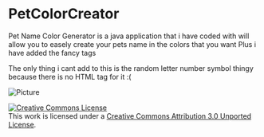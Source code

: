 PetColorCreator
===============



Pet Name Color Generator is a java application that i have coded with will allow you to easely create your pets name in the colors that you want
Plus i have added the fancy tags


The only thing i cant add to this is the random letter number symbol thingy
because there is no HTML tag for it :(




<img src="http://i.imgur.com/8j6z66y.png" alt="Picture">






<a rel="license" href="http://creativecommons.org/licenses/by/3.0/"><img alt="Creative Commons License" style="border-width:0" src="http://i.creativecommons.org/l/by/3.0/88x31.png" /></a><br />This work is licensed under a <a rel="license" href="http://creativecommons.org/licenses/by/3.0/">Creative Commons Attribution 3.0 Unported License</a>.
